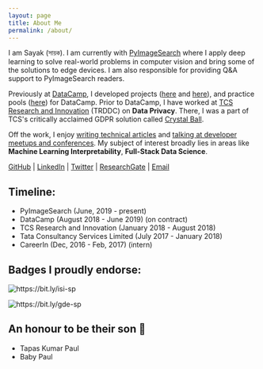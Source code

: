 ```yaml
---
layout: page
title: About Me
permalink: /about/
---
```

I am Sayak (সায়ক). I am currently with [PyImageSearch](pyimagesearch.com) where I apply deep learning to solve real-world problems in computer vision and bring some of the solutions to edge devices. I am also responsible for providing Q&A support to PyImageSearch readers.

Previously at [DataCamp](datacamp.com), I developed projects ([here](https://www.datacamp.com/projects/558?tap_a=5644-dce66f&tap_s=357540-5b28dd) and [here](https://www.datacamp.com/projects/754?tap_a=5644-dce66f&tap_s=357540-5b28dd)), and practice pools ([here](https://practice.datacamp.com/p/217?tap_a=5644-dce66f&tap_s=357540-5b28dd)) for DataCamp. Prior to DataCamp, I have worked at [TCS Research and Innovation](https://www.tcs.com/research-and-innovation) (TRDDC) on **Data Privacy**. There, I was a part of TCS's critically acclaimed GDPR solution called [Crystal Ball](https://www.tcs.com/tcs-recognized-leader-gdpr-services-by-nelsonhall).

Off the work, I enjoy [writing technical articles](https://sayakpaul.github.io/portfolio/authoring/) and [talking at developer meetups and conferences](https://sayakpaul.github.io/portfolio/talksseminarsworkshops/). My subject of interest broadly lies in areas like **Machine Learning Interpretability**, **Full-Stack Data Science**.

[GitHub](https://github.com/sayakpaul/) | [LinkedIn](https://www.linkedin.com/in/sayak-paul/) | [Twitter](https://twitter.com/RisingSayak) | [ResearchGate](https://www.researchgate.net/profile/Sayak_Paul2) | [Email](mailto:spsayakpaul@gmail.com)

## Timeline:
- PyImageSearch (June, 2019 - present)
- DataCamp (August 2018 - June 2019) (on contract)
- TCS Research and Innovation (January 2018 - August 2018)
- Tata Consultancy Services Limited (July 2017 - January 2018)
- CareerIn (Dec, 2016 - Feb, 2017) (intern)

## Badges I proudly endorse:

![]({{site.baseurl}}/images/innovator_badge.jpg "https://bit.ly/isi-sp")

![]({{site.baseurl}}/images/gde_badge.png "https://bit.ly/gde-sp")

## An honour to be their son 🙂
- Tapas Kumar Paul
- Baby Paul
